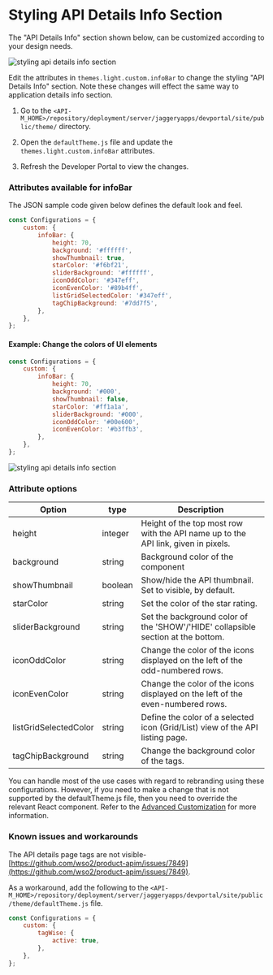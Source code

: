 # Styling API Details Info Section

The "API Details Info" section shown below, can be customized according to your design needs.

 ![styling api details info section]({{base_path}}/assets/img/learn/styling-api-details-info-section1.png)

Edit the attributes in `themes.light.custom.infoBar` to change the styling "API Details Info" section. Note these changes will effect the same way to application details info section.

1. Go to the `<API-M_HOME>/repository/deployment/server/jaggeryapps/devportal/site/public/theme/` directory.

2. Open the `defaultTheme.js` file and update the `themes.light.custom.infoBar` attributes.

3. Refresh the Developer Portal to view the changes.

### Attributes available for infoBar

The JSON sample code given below defines the default look and feel.

```js
const Configurations = {
    custom: {
        infoBar: {
            height: 70,
            background: '#ffffff',
            showThumbnail: true,
            starColor: '#f6bf21',
            sliderBackground: '#ffffff',
            iconOddColor: '#347eff',
            iconEvenColor: '#89b4ff',
            listGridSelectedColor: '#347eff',
            tagChipBackground: '#7dd7f5',
        },
    },
};
```

#### Example: Change the colors of UI elements

```js
const Configurations = {
    custom: {
        infoBar: {
            height: 70,
            background: '#000',
            showThumbnail: false,
            starColor: '#ff1a1a',
            sliderBackground: '#000',
            iconOddColor: '#00e600',
            iconEvenColor: '#b3ffb3',
        },
    },
};

```

 ![styling api details info section]({{base_path}}/assets/img/learn/styling-api-details-info-section2.png)

### Attribute options

| Option | type | Description |
| ------ | -- | ----------- |
| height | integer | Height of the top most row with the API name up to the API link, given in pixels. |
| background | string | Background color of the component |
| showThumbnail | boolean | Show/hide the API thumbnail. Set to visible, by default.|
| starColor | string | Set the color of the star rating. |
| sliderBackground | string | Set the background color of the 'SHOW'/'HIDE' collapsible section at the bottom. |
| iconOddColor | string | Change the color of the icons displayed on the left of the odd-numbered rows. |
| iconEvenColor | string | Change the color of the icons displayed on the left of the even-numbered rows. |
| listGridSelectedColor | string | Define the color of a selected icon (Grid/List) view of the API listing page. |
| tagChipBackground | string | Change the background color of the tags. |

You can handle most of the use cases with regard to rebranding using these configurations. However, if you need to make a change that is not supported by the defaultTheme.js file, then you need to override the relevant React component. Refer to the [Advanced Customization]({{base_path}}/develop/customizations/customizing-the-developer-portal/advanced-customization/) for more information.

### Known issues and workarounds

The API details page tags are not visible- [https://github.com/wso2/product-apim/issues/7849](https://github.com/wso2/product-apim/issues/7849).

As a workaround, add the following to the `<API-M_HOME>/repository/deployment/server/jaggeryapps/devportal/site/public/theme/defaultTheme.js` file.

```js
const Configurations = {
    custom: {
        tagWise: {
            active: true,
        },
    },
};
```
